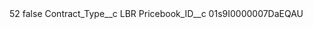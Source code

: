 <?xml version="1.0" encoding="UTF-8"?>
<CustomMetadata xmlns="http://soap.sforce.com/2006/04/metadata" xmlns:xsi="http://www.w3.org/2001/XMLSchema-instance" xmlns:xsd="http://www.w3.org/2001/XMLSchema">
    <label>52</label>
    <protected>false</protected>
    <values>
        <field>Contract_Type__c</field>
        <value xsi:type="xsd:string">LBR</value>
    </values>
    <values>
        <field>Pricebook_ID__c</field>
        <value xsi:type="xsd:string">01s9I0000007DaEQAU</value>
    </values>
</CustomMetadata>
